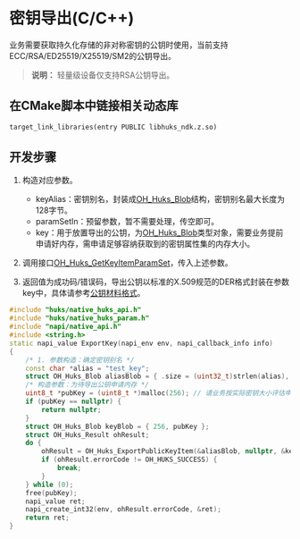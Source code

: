 # 密钥导出(C/C++)

业务需要获取持久化存储的非对称密钥的公钥时使用，当前支持ECC/RSA/ED25519/X25519/SM2的公钥导出。

>**说明：**
> 轻量级设备仅支持RSA公钥导出。

## 在CMake脚本中链接相关动态库
```txt
target_link_libraries(entry PUBLIC libhuks_ndk.z.so)
```

## 开发步骤

1. 构造对应参数。
   - keyAlias：密钥别名，封装成[OH_Huks_Blob](../../reference/apis-universal-keystore-kit/capi-hukstypeapi-oh-huks-blob.md)结构，密钥别名最大长度为128字节。
   - paramSetIn：预留参数，暂不需要处理，传空即可。
   - key：用于放置导出的公钥，为[OH_Huks_Blob](../../reference/apis-universal-keystore-kit/capi-hukstypeapi-oh-huks-blob.md)类型对象，需要业务提前申请好内存，需申请足够容纳获取到的密钥属性集的内存大小。

2. 调用接口[OH_Huks_GetKeyItemParamSet](../../reference/apis-universal-keystore-kit/capi-native-huks-api-h.md#oh_huks_getkeyitemparamset)，传入上述参数。

3. 返回值为成功码/错误码，导出公钥以标准的X.509规范的DER格式封装在参数key中，具体请参考[公钥材料格式](huks-concepts.md#公钥材料格式)。

```c++
#include "huks/native_huks_api.h"
#include "huks/native_huks_param.h"
#include "napi/native_api.h"
#include <string.h>
static napi_value ExportKey(napi_env env, napi_callback_info info)
{
    /* 1. 参数构造：确定密钥别名 */
    const char *alias = "test_key";
    struct OH_Huks_Blob aliasBlob = { .size = (uint32_t)strlen(alias), .data = (uint8_t *)alias };
    /* 构造参数：为待导出公钥申请内存 */
    uint8_t *pubKey = (uint8_t *)malloc(256); // 请业务按实际密钥大小评估申请
    if (pubKey == nullptr) {
        return nullptr;
    }
    struct OH_Huks_Blob keyBlob = { 256, pubKey };
    struct OH_Huks_Result ohResult;
    do {
        ohResult = OH_Huks_ExportPublicKeyItem(&aliasBlob, nullptr, &keyBlob);
        if (ohResult.errorCode != OH_HUKS_SUCCESS) {
            break;
        }
    } while (0);
    free(pubKey);
    napi_value ret;
    napi_create_int32(env, ohResult.errorCode, &ret);
    return ret;
}
```
